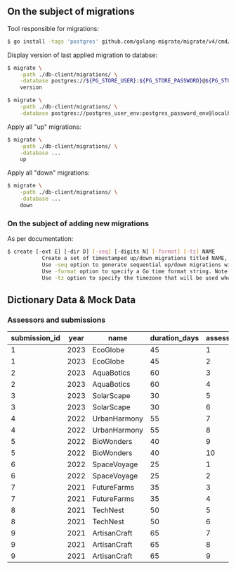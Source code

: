 ## On the subject of migrations

Tool responsible for migrations:
```bash
$ go install -tags 'postgres' github.com/golang-migrate/migrate/v4/cmd/migrate@latest
```

Display version of last applied migration to databse:
```bash
$ migrate \
    -path ./db-client/migrations/ \
    -database postgres://${PG_STORE_USER}:${PG_STORE_PASSWORD}@${PG_STORE_HOST}:${PG_STORE_PORT}/${PG_STORE_DATABASE}?sslmode=disable
    version

$ migrate \
    -path ./db-client/migrations/ \
    -database postgres://postgres_user_env:postgres_password_env@localhost:5431/datastore?sslmode=disable version
```

Apply all "up" migrations:
```bash
$ migrate \
    -path ./db-client/migrations/ \
    -database ...
    up
```

Apply all "down" migrations:
```bash
$ migrate \
    -path ./db-client/migrations/ \
    -database ...
    down
```

### On the subject of adding new migrations
As per documentation:
```bash
$ create [-ext E] [-dir D] [-seq] [-digits N] [-format] [-tz] NAME
           Create a set of timestamped up/down migrations titled NAME, in directory D with extension E.
           Use -seq option to generate sequential up/down migrations with N digits.
           Use -format option to specify a Go time format string. Note: migrations with the same time cause "duplicate migration version" error.
           Use -tz option to specify the timezone that will be used when generating non-sequential migrations (defaults: UTC).
```



## Dictionary Data & Mock Data
### Assessors and submissions
 | submission_id | year |     name     | duration_days | assessor_id | ipma_expert_id | person_id |             email             |
 |-------------- |----- | -----| ----- | ----- | ----- |----- | -----|
 |             1 | 2023 | EcoGlobe     |            45 |           1 |              1 |        21 | orlando.palladino@email.com|
 |             1 | 2023 | EcoGlobe     |            45 |           2 |              2 |        22 | palmina.perugino@email.com|
 |             2 | 2023 | AquaBotics   |            60 |           3 |              3 |        23 | pompeo.pieroni@email.com|
 |             2 | 2023 | AquaBotics   |            60 |           4 |              4 |        24 | roberto.romani@email.com|
 |             3 | 2023 | SolarScape   |            30 |           5 |              5 |        25 | romualdo.rossellini@email.com|
 |             3 | 2023 | SolarScape   |            30 |           6 |              6 |        26 | rufino.santoro@email.com|
 |             4 | 2022 | UrbanHarmony |            55 |           7 |              7 |        27 | silvano.santucci@email.com|
 |             4 | 2022 | UrbanHarmony |            55 |           8 |              8 |        28 | teodora.sartore@email.com|
 |             5 | 2022 | BioWonders   |            40 |           9 |              9 |        29 | tommaso.savonarola@email.com|
 |             5 | 2022 | BioWonders   |            40 |          10 |             10 |        30 | umberto.sforza@email.com|
 |             6 | 2022 | SpaceVoyage  |            25 |           1 |              1 |        21 | orlando.palladino@email.com|
 |             6 | 2022 | SpaceVoyage  |            25 |           2 |              2 |        22 | palmina.perugino@email.com|
 |             7 | 2021 | FutureFarms  |            35 |           3 |              3 |        23 | pompeo.pieroni@email.com|
 |             7 | 2021 | FutureFarms  |            35 |           4 |              4 |        24 | roberto.romani@email.com|
 |             8 | 2021 | TechNest     |            50 |           5 |              5 |        25 | romualdo.rossellini@email.com|
 |             8 | 2021 | TechNest     |            50 |           6 |              6 |        26 | rufino.santoro@email.com|
 |             9 | 2021 | ArtisanCraft |            65 |           7 |              7 |        27 | silvano.santucci@email.com|
 |             9 | 2021 | ArtisanCraft |            65 |           8 |              8 |        28 | teodora.sartore@email.com|
 |             9 | 2021 | ArtisanCraft |            65 |           9 |              9 |        29 | tommaso.savonarola@email.com|
